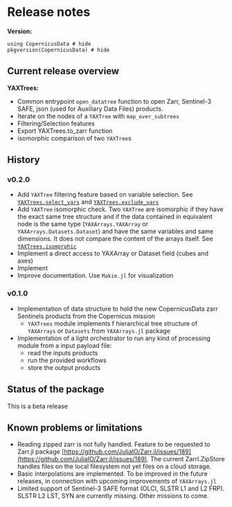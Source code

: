 # Release notes

**Version:**
```@example env
using CopernicusData # hide
pkgversion(CopernicusData) # hide
```

## Current release overview

**YAXTrees:**

* Common entrypoint `open_datatree` function to open Zarr, Sentinel-3 SAFE, json (used for Auxiliary Data Files) products.
* Iterate on the nodes of a `YAXTree` with `map_over_subtrees`
* Filtering/Selection features
* Export YAXTrees.to_zarr function
* isomorphic comparison of two `YAXTree`s


## History

### v0.2.0

* Add `YAXTree` filtering feature based on variable selection. See [`YAXTrees.select_vars`](@ref) and [`YAXTrees.exclude_vars`](@ref)
* Add `YAXTree` isomorphic check. Two `YAXTree` are isomorphic if they have the exact same tree structure and if the data contained in equivalent node
is the same type (`YAXArrays.YAXArray` or `YAXArrays.Datasets.Dataset`) and have the same variables and same dimensions. 
It does not compare the content of the arrays itself. See [`YAXTrees.isomorphic`](@ref)
* Implement a direct access to YAXArray or Dataset field (cubes and axes)
* Implement 
* Improve documentation. Use `Makie.jl` for visualization

### v0.1.0

* Implementation of data structure to hold the new CopernicusData zarr Sentinels products from the Copernicus mission
    * `YAXTrees` module implements f hierarchical tree structure of `YAXArrays` or `Datasets` from `YAXArrays.jl` package
* Implementation of a light orchestrator to run any kind of processing module from a input payload file: 
    * read the inputs products
    * run the provided workflows
    * store the output products

## Status of the package

This is a beta release

## Known problems or limitations
 * Reading zipped zarr is not fully handled. Feature to be requested to Zarr.jl package [https://github.com/JuliaIO/Zarr.jl/issues/189](https://github.com/JuliaIO/Zarr.jl/issues/189). The current Zarrl.ZipStore handles files on the local filesystem not yet files on a cloud storage.
 * Basic interpolations are implemented. To be improved in the future releases, in connection with upcoming improvements of `YAXArrays.jl`
 * Limited support of Sentinel-3 SAFE format (OLCI, SLSTR L1 and L2 FRP). SLSTR L2 LST, SYN are currently missing. Other missions to come.


